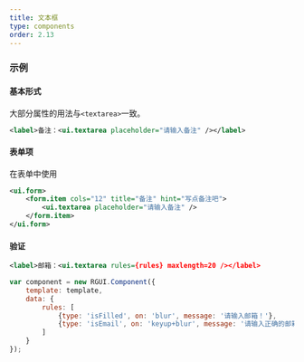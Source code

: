 ```yaml
---
title: 文本框
type: components
order: 2.13
---
```


### 示例

#### 基本形式

大部分属性的用法与`<textarea>`一致。

<div class="m-example"></div>

```xml
<label>备注：<ui.textarea placeholder="请输入备注" /></label>
```

#### 表单项

在表单中使用

<div class="m-example"></div>

```xml
<ui.form>
    <form.item cols="12" title="备注" hint="写点备注吧">
        <ui.textarea placeholder="请输入备注" />
    </form.item>
</ui.form>
```

#### 验证

<div class="m-example"></div>

```xml
<label>邮箱：<ui.textarea rules={rules} maxlength=20 /></label>
```

```javascript
var component = new RGUI.Component({
    template: template,
    data: {
        rules: [
            {type: 'isFilled', on: 'blur', message: '请输入邮箱！'},
            {type: 'isEmail', on: 'keyup+blur', message: '请输入正确的邮箱！'}
        ]
    }
});
```

